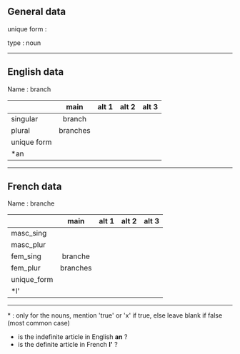## General data

unique form :

type : noun

---

## English data

Name : branch

|             |   main   | alt 1 | alt 2 | alt 3 |
| :---------- | :------: | :---: | :---: | ----- |
| singular    |  branch  |       |       |       |
| plural      | branches |       |       |       |
| unique form |          |       |       |       |
| \*an        |          |       |       |       |

---

## French data

Name : branche

|             |   main   | alt 1 | alt 2 | alt 3 |
| :---------- | :------: | :---: | :---: | :---: |
| masc_sing   |          |       |       |       |
| masc_plur   |          |       |       |       |
| fem_sing    | branche  |       |       |       |
| fem_plur    | branches |       |       |       |
| unique_form |          |       |       |       |
| \*l'        |          |       |       |       |

---

\* : only for the nouns, mention 'true' or 'x' if true, else leave blank if false (most common case)

- is the indefinite article in English **an** ?
- is the definite article in French **l'** ?
